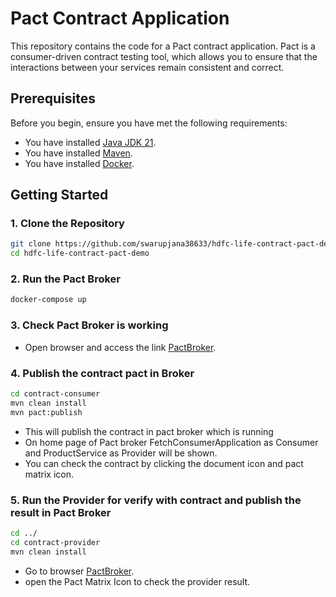 # Pact Contract Application

This repository contains the code for a Pact contract application. Pact is a consumer-driven contract testing tool, which allows you to ensure that the interactions between your services remain consistent and correct.

## Prerequisites

Before you begin, ensure you have met the following requirements:
- You have installed [Java JDK 21](https://www.oracle.com/java/technologies/javase-downloads.html).
- You have installed [Maven](https://maven.apache.org/install.html).
- You have installed [Docker](https://docs.docker.com/get-docker/).

## Getting Started

### 1. Clone the Repository

```bash
git clone https://github.com/swarupjana38633/hdfc-life-contract-pact-demo.git
cd hdfc-life-contract-pact-demo
```

### 2. Run the Pact Broker
```bash
docker-compose up
```

### 3. Check Pact Broker is working
- Open browser and access the link [PactBroker](http://localhost:8000/).

### 4. Publish the contract pact in Broker
```bash
cd contract-consumer
mvn clean install
mvn pact:publish
```
- This will publish the contract in pact broker which is running
- On home page of Pact broker FetchConsumerApplication as Consumer and ProductService as Provider will be shown.
- You can check the contract by clicking the document icon and pact matrix icon.

### 5. Run the Provider for verify with contract and publish the result in Pact Broker
```bash
cd ../
cd contract-provider
mvn clean install
```
- Go to browser [PactBroker](http://localhost:8000/).
- open the Pact Matrix Icon to check the provider result.


